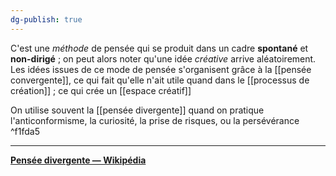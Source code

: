 ```yaml
---
dg-publish: true
---
```

C'est une *méthode* de pensée qui se produit dans un cadre **spontané** et **non-dirigé** ; on peut alors noter qu'une idée *créative* arrive aléatoirement. 
Les idées issues de ce mode de pensée s'organisent grâce à la [[pensée convergente]], ce qui fait qu'elle n'ait utile quand dans le [[processus de création]] ; ce qui crée un [[espace créatif]]

On utilise souvent la [[pensée divergente]] quand on pratique l'anticonformisme, la curiosité, la prise de risques, ou la persévérance ^f1fda5

---
  **[Pensée divergente — Wikipédia](https://fr.m.wikipedia.org/wiki/Pens%C3%A9e_divergente)** 